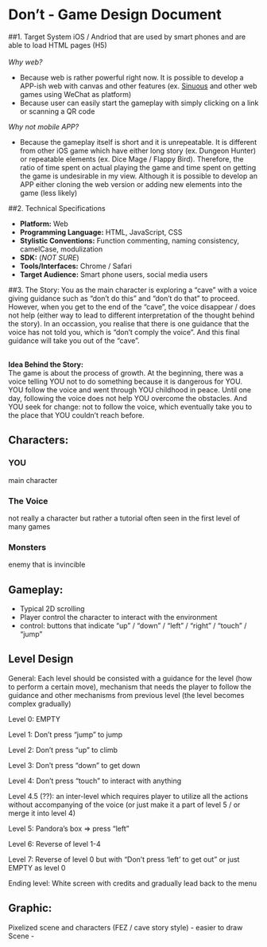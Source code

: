 # Don’t - Game Design Document
##1. Target System
iOS / Andriod that are used by smart phones and are able to load HTML pages (H5) <br><br>
*Why web?* 
* Because web is rather powerful right now. It is possible to develop a APP-ish web with canvas and other features (ex. [Sinuous](https://github.com/fwon/Sinuous) and other web games using WeChat as platform)
* Because user can easily start the gameplay with simply clicking on a link or scanning a QR code

*Why not mobile APP?*
* Because the gameplay itself is short and it is unrepeatable. It is different from other iOS game which have either long story (ex. Dungeon Hunter) or repeatable elements (ex. Dice Mage / Flappy Bird). Therefore, the ratio of time spent on actual playing the game and time spent on getting the game is undesirable in my view. Although it is possible to develop an APP either cloning the web version or adding new elements into the game (less likely)

##2. Technical Specifications
* **Platform:** Web
* **Programming Language:** HTML, JavaScript, CSS
* **Stylistic Conventions:** Function commenting, naming consistency, camelCase, modulization
* **SDK:** (*NOT SURE*)
* **Tools/Interfaces:** Chrome / Safari
* **Target Audience:** Smart phone users, social media users

##3. The Story:
You as the main character is exploring a “cave” with a voice giving guidance such as “don’t do this” and “don’t do that” to proceed. However, when you get to the end of the “cave”, the voice disappear / does not help (either way to lead to different interpretation of the thought behind the story). In an occassion, you realise that there is one guidance that the voice has not told you, which is “don’t comply the voice”. And this final guidance will take you out of the “cave”. <br><br>

**Idea Behind the Story:**<br>
The game is about the process of growth. At the beginning, there was a voice telling YOU not to do something because it is dangerous for YOU. YOU follow the voice and went through YOU childhood in peace. Until one day, following the voice does not help YOU overcome the obstacles. And YOU seek for change: not to follow the voice, which eventually take you to the place that YOU couldn’t reach before.

## Characters:
### YOU
  main character
### The Voice
  not really a character but rather a tutorial often seen in the first level of many games
### Monsters 
  enemy that is invincible

## Gameplay:
* Typical 2D scrolling
* Player control the character to interact with the environment
* control: buttons that indicate “up” / “down” / “left” / “right” / “touch” / “jump”

## Level Design
General: Each level should be consisted with a guidance for the level (how to perform a certain move), mechanism that needs the player to follow the guidance and other mechanisms from previous level (the level becomes complex gradually)

Level 0: EMPTY

Level 1: Don’t press “jump” to jump

Level 2: Don’t press “up” to climb

Level 3: Don’t press “down” to get down

Level 4: Don’t press  “touch” to interact with anything

Level 4.5 (??): an inter-level which requires player to utilize all the actions without accompanying of the voice (or just make it a part of level 5 / or merge it into level 4)

Level 5: Pandora’s box => press “left”

Level 6: Reverse of level 1-4

Level 7: Reverse of level 0 but with “Don’t press ‘left’ to get out” or just EMPTY as level 0

Ending level: White screen with credits and gradually lead back to the menu

## Graphic:
Pixelized scene and characters (FEZ / cave story style) - easier to draw
Scene - 
